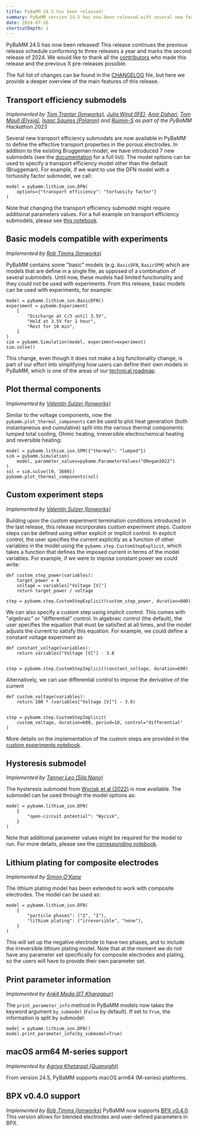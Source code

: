```yaml
---
title: PyBaMM 24.5 has been released!
summary: PyBaMM version 24.5 has now been released with several new features and improvements.
date: 2024-07-26
shortcutDepth: 1
---
```


PyBaMM 24.5 has now been released! This release continues the previous release schedule conforming to three releases a year and marks the second release of 2024. We would like to thank all the [contributors](https://pybamm.org/teams/) who made this release and the previous X pre-releases possible.

The full list of changes can be found in the [CHANGELOG](https://pybamm.org/changelog/) file, but here we provide a deeper overview of the main features of this release.

## Transport efficiency submodels
_Implemented by [Tom Tranter (Ionworks)](https://github.com/TomTranter), [Julia Wind (IFE)](https://github.com/juliawind), [Amir Dahari](https://github.com/amirDahari1), [Tom Maull (Elysia)](https://github.com/tommaull), [Isaac Squires (Polaron)](https://github.com/isaacsquires) and [Ruimin-S](https://github.com/Ruimin-S) as part of the PyBaMM Hackathon 2023_

Several new transport efficiency submodels are now available in PyBaMM to define the effective transport properties in the porous electrodes. In addition to the existing Bruggeman model, we have introduced 7 new submodels (see the [documentation](https://docs.pybamm.org/en/latest/source/api/models/submodels/transport_efficiency/index.html) for a full list). The model options can be used to specify a transport efficiency model other than the default (Bruggeman). For example, if we want to use the DFN model with a tortuosity factor submodel, we call:

```python3
model = pybamm.lithium_ion.DFN(
    options={"transport efficiency": "tortuosity factor"}
)
```

Note that changing the transport efficiency submodel might require additional parameters values. For a full example on transport efficiency submodels, please see [this notebook](https://docs.pybamm.org/en/latest/source/examples/notebooks/models/tortuosity_models.html).

## Basic models compatible with experiments
_Implemented by [Rob Timms (Ionworks)](https://github.com/rtimms)_

PyBaMM contains some "basic" models (e.g. `BasicDFN`, `BasicSPM`) which are models that are define in a single file, as opposed of a combination of several submodels. Until now, these models had limited functionality and they could not be used with experiments. From this release, basic models can be used with experiments, for example:

```python3
model = pybamm.lithium_ion.BasicDFN()
experiment = pybamm.Experiment(
    [
        "Discharge at C/3 until 3.5V",
        "Hold at 3.5V for 1 hour",
        "Rest for 10 min",
    ]
)
sim = pybamm.Simulation(model, experiment=experiment)
sim.solve()
```

This change, even though it does not make a big functionality change, is part of our effort into simplifying how users can define their own models in PyBaMM, which is one of the areas of our [technical roadmap](https://github.com/pybamm-team/PyBaMM/issues/3908).

## Plot thermal components
_Implemented by [Valentin Sulzer (Ionworks)](https://github.com/valentinsulzer)_

Similar to the voltage components, now the `pybamm.plot_thermal_components` can be used to plot heat generation (both instantaneous and cumulative) split into the various thermal components: lumped total cooling, Ohmic heating, irreversible electrochemical heating and reversible heating:

```python3
model = pybamm.lithium_ion.SPM({"thermal": "lumped"})
sim = pybamm.Simulation(
    model, parameter_values=pybamm.ParameterValues("ORegan2022")
)
sol = sim.solve([0, 3600])
pybamm.plot_thermal_components(sol)
```

## Custom experiment steps
_Implemented by [Valentin Sulzer (Ionworks)](https://github.com/valentinsulzer)_

Building upon the custom experiment termination conditions introduced in the last release, this release incorporates custom experiment steps. Custom steps can be defined using either explicit or implicit control. In explicit control, the user specifies the current explicitly as a function of other variables in the model using the `pybamm.step.CustomStepExplicit`, which takes a function that defines the imposed current in terms of the model variables. For example, if we were to impose constant power we could write:

```python3
def custom_step_power(variables):
    target_power = 4
    voltage = variables["Voltage [V]"]
    return target_power / voltage

step = pybamm.step.CustomStepExplicit(custom_step_power, duration=600)
```

We can also specify a custom step using implicit control. This comes with "algebraic" or "differential" control. In algebraic control (the default), the user specifies the equation that must be satisfied at all times, and the model adjusts the current to satisfy this equation. For example, we could define a constant voltage experiment as

```python3
def constant_voltage(variables):
    return variables["Voltage [V]"] - 3.8


step = pybamm.step.CustomStepImplicit(constant_voltage, duration=600)
```

Alternatively, we can use differential control to impose the derivative of the current

```python3
def custom_voltage(variables):
    return 100 * (variables["Voltage [V]"] - 3.8)


step = pybamm.step.CustomStepImplicit(
    custom_voltage, duration=600, period=10, control="differential"
)
```


More details on the implementation of the custom steps are provided in the [custom experiments notebook](https://docs.pybamm.org/en/stable/source/examples/notebooks/simulations_and_experiments/custom-experiments.html).

## Hysteresis submodel
_Implemented by [Tanner Leo (Sila Nano)](https://github.com/tanner-leo)_

The hysteresis submodel from [Wycisk et al (2022)](https://doi.org/10.1016/j.est.2022.105016) is now available. The submodel can be used through the model options as:

```python3
model = pybamm.lithium_ion.DFN(
    {
        "open-circuit potential": "Wycisk",
    }
)
```

Note that additional parameter values might be required for the model to run. For more details, please see the [corresponding notebook](https://docs.pybamm.org/en/latest/source/examples/notebooks/models/differential-capacity-hysteresis-state.html).

## Lithium plating for composite electrodes
_Implemented by [Simon O'Kane](https://github.com/DrSOKane)_

The lithium plating model has been extended to work with composite electrodes. The model can be used as:

```python3
model = pybamm.lithium_ion.DFN(
    {
        "particle phases": ("2", "1"),
        "lithium plating": ("irreversible", "none"),
    }
)
```

This will set up the negative electrode to have two phases, and to include the irreversible lithium plating model. Note that at the moment we do not have any parameter set specifically for composite electrodes and plating, so the users will have to provide their own parameter set.

## Print parameter information
_Implemented by [Ankit Meda (IIT Kharagpur)](https://github.com/cringeyburger)_

The `print_parameter_info` method in PyBaMM models now takes the keyword argument `by_submodel` (`False` by default). If set to `True`, the information is split by submodel:

```python3
model = pybamm.lithium_ion.DFN()
model.print_parameter_info(by_submodel=True)
```


## macOS arm64 M-series support
_Implemented by [Agriya Khetarpal (Quansight)](https://github.com/agriyakhetarpal)_

From version 24.5, PyBaMM supports macOS arm64 (M-series) platforms.

## BPX v0.4.0 support
_Implemented by [Rob Timms (Ionworks)](https://github.com/rtimms)_
PyBaMM now supports [BPX v0.4.0](https://github.com/FaradayInstitution/BPX/releases/tag/v0.4.0). This version allows for blended electrodes and user-defined parameters in BPX.

